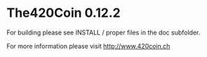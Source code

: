 # The420Coin 0.12.2


For building please see INSTALL / proper files in the doc subfolder.

For more information please visit http://www.420coin.ch